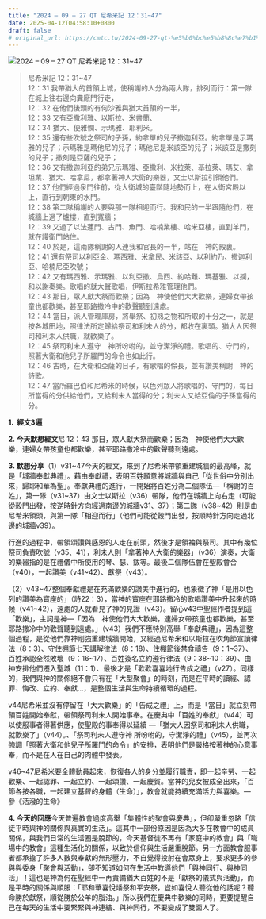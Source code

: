```yaml
---
title: "2024 – 09 – 27 QT 尼希米記 12：31~47"
date: 2025-04-12T04:58:10+0800
draft: false
# original_url: https://cmtc.tw/2024-09-27-qt-%e5%b0%bc%e5%b8%8c%e7%b1%b3%e8%a8%98-12%ef%bc%9a3147
---
```


![2024 – 09 – 27 QT 尼希米記 12：31\~47](/images/qt.jpg  "2024 – 09 – 27 QT 尼希米記 12：31\~47")

> 尼希米記 12：31\~47  
> 12：31 我帶猶大的首領上城，使稱謝的人分為兩大隊，排列而行：第一隊在城上往右邊向糞廠門行走，  
> 12：32 在他們後頭的有何沙雅與猶大首領的一半，  
> 12：33 又有亞撒利雅、以斯拉、米書蘭、  
> 12：34 猶大、便雅憫、示瑪雅、耶利米。  
> 12：35 還有些吹號之祭司的子孫，約拿單的兒子撒迦利亞。約拿單是示瑪雅的兒子；示瑪雅是瑪他尼的兒子；瑪他尼是米該亞的兒子；米該亞是撒刻的兒子；撒刻是亞薩的兒子；  
> 12：36 又有撒迦利亞的弟兄示瑪雅、亞撒利、米拉萊、基拉萊、瑪艾、拿坦業、猶大、哈拿尼，都拿著神人大衛的樂器，文士以斯拉引領他們。  
> 12：37 他們經過泉門往前，從大衛城的臺階隨地勢而上，在大衛宮殿以上，直行到朝東的水門。  
> 12：38 第二隊稱謝的人要與那一隊相迎而行。我和民的一半跟隨他們，在城牆上過了爐樓，直到寬牆；  
> 12：39 又過了以法蓮門、古門、魚門、哈楠業樓、哈米亞樓，直到羊門，就在護衛門站住。  
> 12：40 於是，這兩隊稱謝的人連我和官長的一半，站在　神的殿裏。  
> 12：41 還有祭司以利亞金、瑪西雅、米拿民、米該亞、以利約乃、撒迦利亞、哈楠尼亞吹號；  
> 12：42 又有瑪西雅、示瑪雅、以利亞撒、烏西、約哈難、瑪基雅、以攔，和以謝奏樂。歌唱的就大聲歌唱，伊斯拉希雅管理他們。  
> 12：43 那日，眾人獻大祭而歡樂；因為　神使他們大大歡樂，連婦女帶孩童也都歡樂，甚至耶路撒冷中的歡聲聽到遠處。  
> 12：44 當日，派人管理庫房，將舉祭、初熟之物和所取的十分之一，就是按各城田地，照律法所定歸給祭司和利未人的分，都收在裏頭。猶大人因祭司和利未人供職，就歡樂了。  
> 12：45 祭司利未人遵守　神所吩咐的，並守潔淨的禮。歌唱的、守門的，照著大衛和他兒子所羅門的命令也如此行。  
> 12：46 古時，在大衛和亞薩的日子，有歌唱的伶長，並有讚美稱謝　神的詩歌。  
> 12：47 當所羅巴伯和尼希米的時候，以色列眾人將歌唱的、守門的，每日所當得的分供給他們，又給利未人當得的分；利未人又給亞倫的子孫當得的分。

**1.  經文3遍**

**2. 今天默想經文**尼 12：43 那日，眾人獻大祭而歡樂；因為　神使他們大大歡樂，連婦女帶孩童也都歡樂，甚至耶路撒冷中的歡聲聽到遠處。

**3. 默想分享**（1）v31\~47今天的經文，來到了尼希米帶領重建城牆的最高峰，就是「城牆奉獻典禮」。藉由奉獻禮，表明百姓願意將城牆與自己「從世俗中分別出來，歸耶和華為聖」。奉獻典禮的進行，一開始將百姓分為二個隊伍—「稱謝的百姓」，第一隊（v31\~37）由文士以斯拉（v36）帶隊，他們在城牆上向右走（可能從穀門出發，按逆時針方向經過南邊的城牆v31、37）；第二隊（v38\~42）則是由尼希米領頭，與第一隊「相迎而行」（他們可能從穀門出發，按順時針方向走過北邊的城牆v39）。

行進的過程中，帶領頌讚與感恩的人走在前頭，然後才是領袖與祭司。其中有幾位祭司負責吹號（v35、41），利未人則「拿著神人大衛的樂器」（v36）演奏，大衛的樂器指的是在禮儀中所使用的琴、瑟、鈸等。最後二個隊伍會在聖殿會合（v40），一起讚美（v41\~42）、獻祭（v43）。

（2）v43\~47整個奉獻禮是在充滿歡樂的讚美中進行的，也象徵了神「是用以色列的讚美為寶座的」（詩22：3），當神的寶座在耶路撒冷的歌唱讚美中升起來的時候（v41\~42），遠處的人就看見了神的見證（v43）。留心v43中聖經作者提到這「歡樂」，主詞是神—「因為　神使他們大大歡樂，連婦女帶孩童也都歡樂，甚至耶路撒冷中的歡聲聽到遠處。」（v43）我們不應特別高舉「奉獻典禮」，因為這整個過程，是從他們靠神剛強重建城牆開始，又經過尼希米和以斯拉在吹角節宣讀律法（8：3）、守住棚節七天講解律法（8：18）、住棚節後禁食禱告（9：1\~37）、百姓承認全然敗壞（9：16\~17）、百姓簽名立約遵行律法（9：38\~10：39）、由神安排他們遷入聖城（11：1）、最後才是「歡歡喜喜地行告成之禮」（v27）。同樣的，我們與神的關係絕不會只有在「大型聚會」的時刻，而是在平時的讀經、認罪、悔改、立約、奉獻…，是整個生活與生命持續循環的過程。

v44尼希米並沒有停留在「大大歡樂」的「告成之禮」上，而是「當日」就立刻帶領百姓開始奉獻，帶領祭司利未人開始事奉。在慶典中「百姓的奉獻」（v44）可以使服事者得著供應，使聖殿的事奉得以延續 —「猶大人因祭司和利未人供職，就歡樂了」（v44）。、「祭司利未人遵守神 所吩咐的，守潔淨的禮」（v45），並再次強調「照著大衛和他兒子所羅門的命令」的安排，表明他們是嚴格按著神的心意事奉，而不是在人在自己的肉體中發表。

v46\~47尼希米要全體動員起來，恢復各人的身分並履行職責，即一起辛勞、一起歡樂、一起認罪、一起立約、一起頌讚、一起慶賀。當神的兒女被成全出來，「百節各按各職，一起建立基督的身體（生命）」，教會就能持續充滿活力與喜樂。— 參《活潑的生命》

**4. 今天的回應**今天普遍教會過度高舉「集體性的聚會與慶典」，但卻嚴重忽略「信徒平時與神的關係與真實的生活」。這其中一部份原因是因為大多在教會中的成員關係，與我們日常的生活圈是脫節的，今天基督徒不再有「家庭中的教會」與「職場中的教會」這種生活化的關係，以致於信仰與生活嚴重脫節。另一方面教會服事者都承擔了許多人數與奉獻的無形壓力，不自覺得投射在會眾身上，要求更多的參與與委身「聚會與活動」，卻不知道如何在生活中教導他們「與神同行、與神同活」！這也是神為何在聖經中一再責備猶大百姓的不是「獻祭的儀式與活動」，而是平時的關係與順服：「耶和華喜悅燔祭和平安祭，豈如喜悅人聽從他的話呢？聽命勝於獻祭，順從勝於公羊的脂油。」所以我們在慶典中歡樂的同時，更要提醒自己在每天的生活中要緊緊與神連結、與神同行，不要變成了雙面人了。